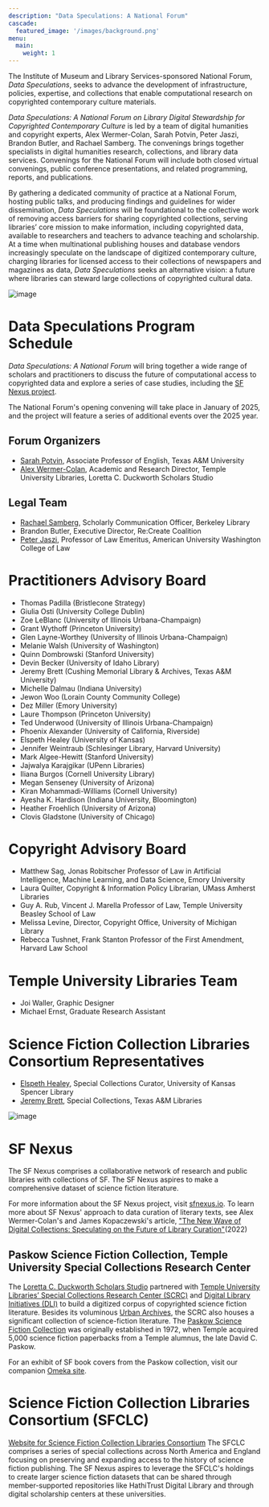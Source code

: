 ```yaml
---
description: "Data Speculations: A National Forum"
cascade:
  featured_image: '/images/background.png'
menu:
  main:
    weight: 1
---
```

The Institute of Museum and Library Services-sponsored National Forum, *Data Speculations*, seeks to advance the development of infrastructure, policies, expertise, and collections that enable computational research on copyrighted contemporary culture materials.

*Data Speculations: A National Forum on Library Digital Stewardship for Copyrighted Contemporary Culture* is led by a team of digital humanities and copyright experts, Alex Wermer-Colan, Sarah Potvin, Peter Jaszi, Brandon Butler, and Rachael Samberg. The convenings brings together specialists in digital humanities research, collections, and library data services. Convenings for the National Forum will include both closed virtual convenings, public conference presentations, and related programming, reports, and publications.

By gathering a dedicated community of practice at a National Forum, hosting public talks, and producing findings and guidelines for wider dissemination, *Data Speculations* will be foundational to the collective work of removing access barriers for sharing copyrighted collections, serving libraries’ core mission to make information, including copyrighted data, available to researchers and teachers to advance teaching and scholarship. At a time when multinational publishing houses and database vendors increasingly speculate on the landscape of digitized contemporary culture, charging libraries for licensed access to their collections of newspapers and magazines as data, *Data Speculations* seeks an alternative vision: a future where libraries can steward large collections of copyrighted cultural data. 

![image](/images/imls_logo_2c.jpg)

# Data Speculations Program Schedule
*Data Speculations: A National Forum* will bring together a wide range of scholars and practitioners to discuss the future of computational access to copyrighted data and explore a series of case studies, including the [SF Nexus project](https://sfnexus.io/).

The National Forum's opening convening will take place in January of 2025, and the project will feature a series of additional events over the 2025 year.

## Forum Organizers
* [Sarah Potvin](https://liberalarts.tamu.edu/english/profile/sarah-potvin/), Associate Professor of English, Texas A&M University
* [Alex Wermer-Colan](https://library.temple.edu/people/alex-wermer-colan-ph-d), Academic and Research Director, Temple University Libraries, Loretta C. Duckworth Scholars Studio

## Legal Team
* [Rachael Samberg](https://www.lib.berkeley.edu/help/staff-directory/rachael-samberg), Scholarly Communication Officer, Berkeley Library
* Brandon Butler, Executive Director, Re:Create Coalition 
* [Peter Jaszi](https://www.wcl.american.edu/community/faculty/profile/jaszi/bio), Professor of Law Emeritus, American University Washington College of Law

# Practitioners Advisory Board
* Thomas Padilla (Bristlecone Strategy)
* Giulia Osti (University College Dublin)
* Zoe LeBlanc (University of Illinois Urbana-Champaign)
* Grant Wythoff (Princeton University)
* Glen Layne-Worthey (University of Illinois Urbana-Champaign)
* Melanie Walsh (University of Washington)
* Quinn Dombrowski (Stanford University)
* Devin Becker (University of Idaho Library)
* Jeremy Brett (Cushing Memorial Library & Archives, Texas A&M University)
* Michelle Dalmau (Indiana University)
* Jewon Woo (Lorain County Community College)
* Dez Miller (Emory University)
* Laure Thompson (Princeton University)
* Ted Underwood (University of Illinois Urbana-Champaign)
* Phoenix Alexander (University of California, Riverside)
* Elspeth Healey (University of Kansas)
* Jennifer Weintraub (Schlesinger Library, Harvard University)
* Mark Algee-Hewitt (Stanford University)
* Jajwalya Karajgikar (UPenn Libraries)
* Iliana Burgos (Cornell University Library)
* Megan Senseney (University of Arizona)
* Kiran Mohammadi-Williams (Cornell University)
* Ayesha K. Hardison (Indiana University, Bloomington)
* Heather Froehlich (University of Arizona)
* Clovis Gladstone (University of Chicago)

# Copyright Advisory Board
* Matthew Sag, Jonas Robitscher Professor of Law in Artificial Intelligence, Machine Learning, and Data Science, Emory University
* Laura Quilter, Copyright & Information Policy Librarian, UMass Amherst Libraries
* Guy A. Rub, Vincent J. Marella Professor of Law, Temple University Beasley School of Law
* Melissa Levine, Director, Copyright Office, University of Michigan Library
* Rebecca Tushnet, Frank Stanton Professor of the First Amendment, Harvard Law School

# Temple University Libraries Team
* Joi Waller, Graphic Designer
* Michael Ernst, Graduate Research Assistant 

# Science Fiction Collection Libraries Consortium Representatives
* [Elspeth Healey](https://spencer.lib.ku.edu/elspeth-healey), Special Collections Curator, University of Kansas Spencer Library
* [Jeremy Brett](https://cushing.library.tamu.edu/collecting/scifi.html), Special Collections, Texas A&M Libraries

![image](/images/sf_book_viz.png)

# SF Nexus
The SF Nexus comprises a collaborative network of research and public libraries with collections of SF. The SF Nexus aspires to make a comprehensive dataset of science fiction literature. 

For more information about the SF Nexus project, visit [sfnexus.io](https://sfnexus.io/). To learn more about SF Nexus' approach to data curation of literary texts, see Alex Wermer-Colan's and James Kopaczewski's article, ["The New Wave of Digital Collections: Speculating on the Future of Library Curation"](https://www.jstor.org/stable/45420508#metadata_info_tab_contents)(2022)

## Paskow Science Fiction Collection, Temple University Special Collections Research Center
The [Loretta C. Duckworth Scholars Studio](https://library.temple.edu/lcdss)  partnered with [Temple University Libraries’ Special Collections Research Center (SCRC)](https://library.temple.edu/scrc) and [Digital Library Initiatives (DLI)](https://digital.library.temple.edu/) to build a digitized corpus of copyrighted science fiction literature. Besides its voluminous [Urban Archives](https://library.temple.edu/collections/urban-archives), the SCRC also houses a significant collection of science-fiction literature. The [Paskow Science Fiction Collection](https://library.temple.edu/collections/paskow-science-fiction-collection-science-fiction-and-fantasy) was originally established in 1972, when Temple acquired 5,000 science fiction paperbacks from a Temple alumnus, the late David C. Paskow. 

For an exhibit of SF book covers from the Paskow collection, visit our companion [Omeka site]( https://lcdssgeo.com/omeka-s/s/scifi/page/digitizing-science-fiction).

# Science Fiction Collection Libraries Consortium (SFCLC)
[Website for Science Fiction Collection Libraries Consortium](http://sfspecialcollections.pbworks.com/w/page/75814541/About%20the%20SciFi%20Collection%20Libraries%20Consortium%20%28SFCLC%29)
The SFCLC comprises a series of special collections across North America and England focusing on preserving and expanding access to the history of science fiction publishing. The SF Nexus aspires to leverage the SFCLC's holdings to create larger science fiction datasets that can be shared through member-supported repositories like HathiTrust Digital Library and through digital scholarship centers at these universities.
